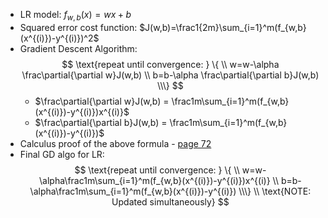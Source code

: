 * LR model: $f_{w,b}(x)=wx+b$
* Squared error cost function: $J(w,b)=\frac1{2m}\sum_{i=1}^m(f_{w,b}(x^{(i)})-y^{(i)})^2$
* Gradient Descent Algorithm:
    $$
    \text{repeat until convergence: } \{ \\
    w=w-\alpha \frac\partial{\partial w}J(w,b) \\
    b=b-\alpha \frac\partial{\partial b}J(w,b) \\\}
    $$
    * $\frac\partial{\partial w}J(w,b) = \frac1m\sum_{i=1}^m(f_{w,b}(x^{(i)})-y^{(i)})x^{(i)}$
    * $\frac\partial{\partial b}J(w,b) = \frac1m\sum_{i=1}^m(f_{w,b}(x^{(i)})-y^{(i)})$
* Calculus proof of the above formula - [page 72](../Lecture.pdf)
* Final GD algo for LR:
    $$
    \text{repeat until convergence: } \{ \\
    w=w-\alpha\frac1m\sum_{i=1}^m(f_{w,b}(x^{(i)})-y^{(i)})x^{(i)} \\
    b=b-\alpha\frac1m\sum_{i=1}^m(f_{w,b}(x^{(i)})-y^{(i)}) \\\} \\
    \text{NOTE: Updated simultaneously}
    $$
